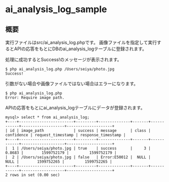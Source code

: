 # ai_analysis_log_sample

## 概要
実行ファイルはsrc/ai_analysis_log.phpです。
画像ファイルを指定して実行するとAPIの応答をもとにDBのai_analysis_logテーブルに登録されます。

処理に成功するとSuccess!のメッセージが表示されます。
```
$ php ai_analysis_log.php /Users/seiya/photo.jpg
Success!
```
引数がない場合や画像ファイルではない場合はエラーになります。
```
$ php ai_analysis_log.php
Error: Require image path.
```
APIの応答をもとにai_analysis_logテーブルにデータが登録されます。
```
mysql> select * from ai_analysis_log;
+----+------------------------+---------+--------------+-------+------------+-------------------+--------------------+
| id | image_path             | success | message      | class | confidence | request_timestamp | response_timestamp |
+----+------------------------+---------+--------------+-------+------------+-------------------+--------------------+
|  1 | /Users/seiya/photo.jpg | true    | success      |     3 |     0.8683 |        1599752179 |         1599752179 |
|  2 | /Users/seiya/photo.jpg | false   | Error:E50012 |  NULL |       NULL |        1599752265 |         1599752265 |
+----+------------------------+---------+--------------+-------+------------+-------------------+--------------------+
2 rows in set (0.00 sec)
```
